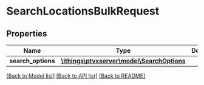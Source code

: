 # SearchLocationsBulkRequest

## Properties
Name | Type | Description | Notes
------------ | ------------- | ------------- | -------------
**search_options** | [**\ithings\ptvxserver\model\SearchOptions**](SearchOptions.md) |  | [optional] 

[[Back to Model list]](../../README.md#documentation-for-models) [[Back to API list]](../../README.md#documentation-for-api-endpoints) [[Back to README]](../../README.md)

